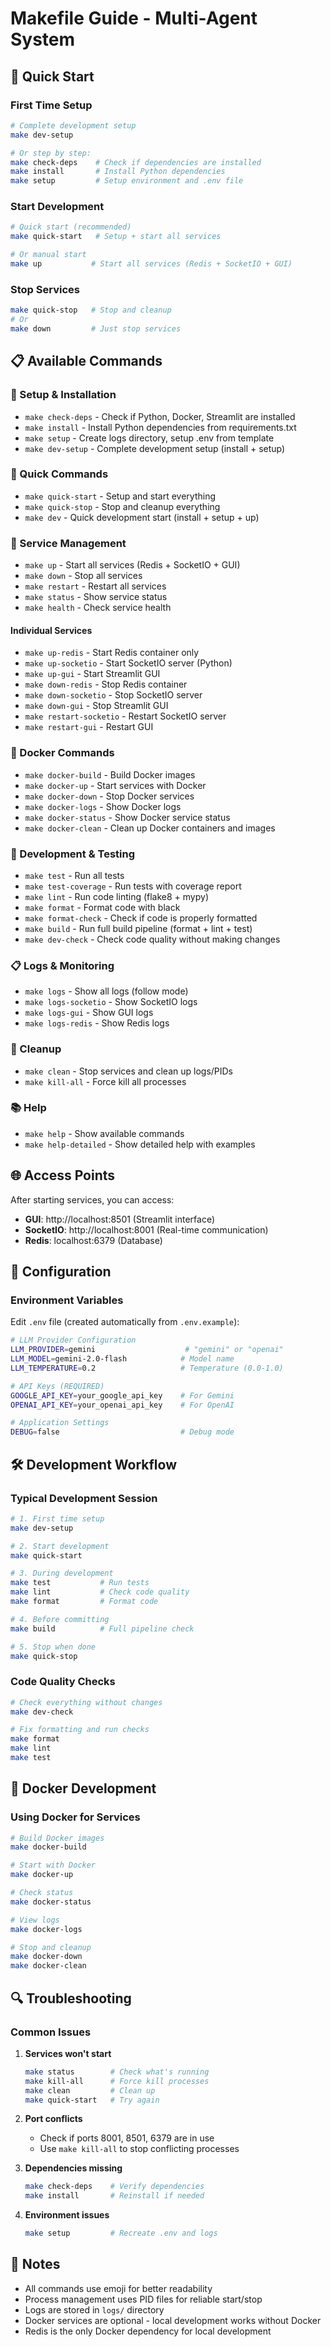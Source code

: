 # Makefile Guide - Multi-Agent System

## 🚀 Quick Start

### First Time Setup
```bash
# Complete development setup
make dev-setup

# Or step by step:
make check-deps    # Check if dependencies are installed
make install       # Install Python dependencies
make setup         # Setup environment and .env file
```

### Start Development
```bash
# Quick start (recommended)
make quick-start   # Setup + start all services

# Or manual start
make up           # Start all services (Redis + SocketIO + GUI)
```

### Stop Services
```bash
make quick-stop   # Stop and cleanup
# Or
make down         # Just stop services
```

## 📋 Available Commands

### 🔧 Setup & Installation
- `make check-deps` - Check if Python, Docker, Streamlit are installed
- `make install` - Install Python dependencies from requirements.txt
- `make setup` - Create logs directory, setup .env from template
- `make dev-setup` - Complete development setup (install + setup)

### 🏃 Quick Commands
- `make quick-start` - Setup and start everything
- `make quick-stop` - Stop and cleanup everything
- `make dev` - Quick development start (install + setup + up)

### 🔧 Service Management
- `make up` - Start all services (Redis + SocketIO + GUI)
- `make down` - Stop all services
- `make restart` - Restart all services
- `make status` - Show service status
- `make health` - Check service health

#### Individual Services
- `make up-redis` - Start Redis container only
- `make up-socketio` - Start SocketIO server (Python)
- `make up-gui` - Start Streamlit GUI
- `make down-redis` - Stop Redis container
- `make down-socketio` - Stop SocketIO server
- `make down-gui` - Stop Streamlit GUI
- `make restart-socketio` - Restart SocketIO server
- `make restart-gui` - Restart GUI

### 🐳 Docker Commands
- `make docker-build` - Build Docker images
- `make docker-up` - Start services with Docker
- `make docker-down` - Stop Docker services
- `make docker-logs` - Show Docker logs
- `make docker-status` - Show Docker service status
- `make docker-clean` - Clean up Docker containers and images

### 🧪 Development & Testing
- `make test` - Run all tests
- `make test-coverage` - Run tests with coverage report
- `make lint` - Run code linting (flake8 + mypy)
- `make format` - Format code with black
- `make format-check` - Check if code is properly formatted
- `make build` - Run full build pipeline (format + lint + test)
- `make dev-check` - Check code quality without making changes

### 📋 Logs & Monitoring
- `make logs` - Show all logs (follow mode)
- `make logs-socketio` - Show SocketIO logs
- `make logs-gui` - Show GUI logs
- `make logs-redis` - Show Redis logs

### 🧹 Cleanup
- `make clean` - Stop services and clean up logs/PIDs
- `make kill-all` - Force kill all processes

### 📚 Help
- `make help` - Show available commands
- `make help-detailed` - Show detailed help with examples

## 🌐 Access Points

After starting services, you can access:
- **GUI**: http://localhost:8501 (Streamlit interface)
- **SocketIO**: http://localhost:8001 (Real-time communication)
- **Redis**: localhost:6379 (Database)

## 🔧 Configuration

### Environment Variables
Edit `.env` file (created automatically from `.env.example`):

```bash
# LLM Provider Configuration
LLM_PROVIDER=gemini                    # "gemini" or "openai"
LLM_MODEL=gemini-2.0-flash            # Model name
LLM_TEMPERATURE=0.2                   # Temperature (0.0-1.0)

# API Keys (REQUIRED)
GOOGLE_API_KEY=your_google_api_key    # For Gemini
OPENAI_API_KEY=your_openai_api_key    # For OpenAI

# Application Settings
DEBUG=false                           # Debug mode
```

## 🛠️ Development Workflow

### Typical Development Session
```bash
# 1. First time setup
make dev-setup

# 2. Start development
make quick-start

# 3. During development
make test           # Run tests
make lint           # Check code quality
make format         # Format code

# 4. Before committing
make build          # Full pipeline check

# 5. Stop when done
make quick-stop
```

### Code Quality Checks
```bash
# Check everything without changes
make dev-check

# Fix formatting and run checks
make format
make lint
make test
```

## 🐳 Docker Development

### Using Docker for Services
```bash
# Build Docker images
make docker-build

# Start with Docker
make docker-up

# Check status
make docker-status

# View logs
make docker-logs

# Stop and cleanup
make docker-down
make docker-clean
```

## 🔍 Troubleshooting

### Common Issues

1. **Services won't start**
   ```bash
   make status        # Check what's running
   make kill-all      # Force kill processes
   make clean         # Clean up
   make quick-start   # Try again
   ```

2. **Port conflicts**
   - Check if ports 8001, 8501, 6379 are in use
   - Use `make kill-all` to stop conflicting processes

3. **Dependencies missing**
   ```bash
   make check-deps    # Verify dependencies
   make install       # Reinstall if needed
   ```

4. **Environment issues**
   ```bash
   make setup         # Recreate .env and logs
   ```

## 📝 Notes

- All commands use emoji for better readability
- Process management uses PID files for reliable start/stop
- Logs are stored in `logs/` directory
- Docker services are optional - local development works without Docker
- Redis is the only Docker dependency for local development
